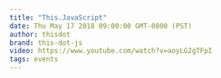 ```yaml
---
title: "This.JavaScript"
date: Thu May 17 2018 09:00:00 GMT-0800 (PST)
author: thisdot
brand: this-dot-js
video: https://www.youtube.com/watch?v=aoyLG2gTFpI
tags: events
---
```

